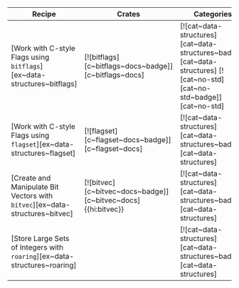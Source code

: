 | Recipe | Crates | Categories |
|--------|--------|------------|
| [Work with C-style Flags using `bitflags`][ex~data-structures~bitflags] | [![bitflags][c~bitflags~docs~badge]][c~bitflags~docs] | [![cat~data-structures][cat~data-structures~badge]][cat~data-structures] [![cat~no-std][cat~no-std~badge]][cat~no-std] |
| [Work with C-style Flags using `flagset`][ex~data-structures~flagset] | [![flagset][c~flagset~docs~badge]][c~flagset~docs] | [![cat~data-structures][cat~data-structures~badge]][cat~data-structures] |
| [Create and Manipulate Bit Vectors with `bitvec`][ex~data-structures~bitvec] | [![bitvec][c~bitvec~docs~badge]][c~bitvec~docs]{{hi:bitvec}} | [![cat~data-structures][cat~data-structures~badge]][cat~data-structures] |
| [Store Large Sets of Integers with `roaring`][ex~data-structures~roaring] | | [![cat~data-structures][cat~data-structures~badge]][cat~data-structures] |
